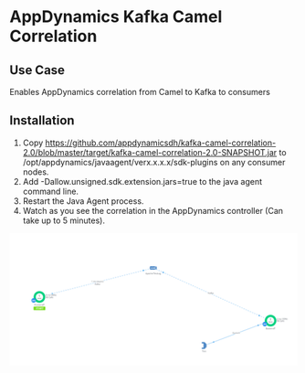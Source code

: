 # AppDynamics Kafka Camel Correlation

## Use Case
Enables AppDynamics correlation from Camel to Kafka to consumers 

## Installation

1. Copy https://github.com/appdynamicsdh/kafka-camel-correlation-2.0/blob/master/target/kafka-camel-correlation-2.0-SNAPSHOT.jar to /opt/appdynamics/javaagent/verx.x.x.x/sdk-plugins on any consumer nodes.
2. Add -Dallow.unsigned.sdk.extension.jars=true to the java agent command line.
3. Restart the Java Agent process.
4. Watch as you see the correlation in the AppDynamics controller (Can take up to 5 minutes).

![Correlation Screenshot](https://github.com/appdynamicsdh/kafka-camel-correlation-2.0/blob/master/KafkaCamelCorrelation.png)
